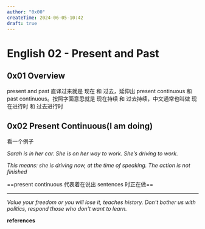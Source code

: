 ```yaml
---
author: "0x00"
createTime: 2024-06-05-10:42
draft: true
---
```


# English 02 - Present and Past

## 0x01 Overview

present and past 直译过来就是 现在 和 过去，延伸出 present continuous 和 past continuous。按照字面意思就是 现在持续 和 过去持续，中文通常也叫做 现在进行时 和 过去进行时

## 0x02 Present Continuous(I am doing)

看一个例子

*Sarah is in her car. She is on her way to work. She’s driving to work.*

*This means: she is driving now, at the time of speaking. The action is not finished*



==present continuous 代表着在说出 sentences 时正在做==


---
*Value your freedom or you will lose it, teaches history. Don't bother us with politics, respond those who don't want to learn.*

**references**



